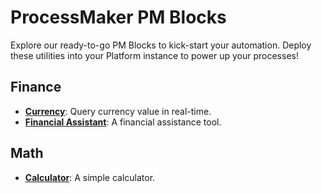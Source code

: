 # ProcessMaker PM Blocks
Explore our ready-to-go PM Blocks to kick-start your automation. Deploy these utilities into your Platform instance to power up your processes!
## Finance
- **[Currency](/./finance/currency.json)**: Query currency value in real-time.
- **[Financial Assistant](/./finance/financial-assistant.json)**: A financial assistance tool.

## Math
- **[Calculator](/./math/calculator.json)**: A simple calculator.
